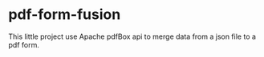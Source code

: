 # pdf-form-fusion
This little project use Apache pdfBox api to merge data from a json file to a pdf form. 
